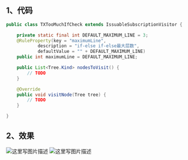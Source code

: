 ## 1、代码

```java
public class TXTooMuchIfCheck extends IssuableSubscriptionVisitor {

    private static final int DEFAULT_MAXIMUM_LINE = 3;
    @RuleProperty(key = "maximumLine",
            description = "if-else if-else最大层数",
            defaultValue = "" + DEFAULT_MAXIMUM_LINE)
    public int maximumLine = DEFAULT_MAXIMUM_LINE;

    public List<Tree.Kind> nodesToVisit() {
        // TODO
    }

    @Override
    public void visitNode(Tree tree) {
        // TODO
    }

}
```

## 2、效果

![这里写图片描述](https://img-blog.csdn.net/20171003101932323)
![这里写图片描述](https://img-blog.csdn.net/20171003101946416)